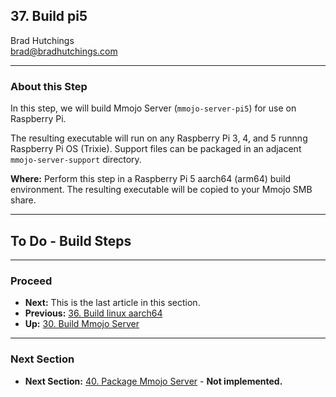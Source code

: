 ## 37. Build pi5

Brad Hutchings<br/>
brad@bradhutchings.com

---
### About this Step
In this step, we will build Mmojo Server (`mmojo-server-pi5`) for use on Raspberry Pi. 

The resulting executable will run on any Raspberry Pi 3, 4, and 5 runnng Raspberry Pi OS (Trixie). Support files can be packaged in an adjacent `mmojo-server-support` directory.

**Where:** Perform this step in a Raspberry Pi 5 aarch64 (arm64) build environment. The resulting executable will be copied to your Mmojo SMB share.

---
## To Do - Build Steps





---
### Proceed
- **Next:** This is the last article in this section.
- **Previous:** [36. Build linux aarch64](36-Build-linux-aarch64.md)
- **Up:** [30. Build Mmojo Server](NEW-30-Build-Mmojo-Server.md)

---
### Next Section
- **Next Section:** [40. Package Mmojo Server](NEW-40-Package-Mmojo-Server.md) - **Not implemented.**
